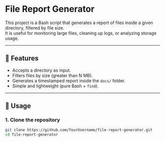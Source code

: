 # File Report Generator

This project is a Bash script that generates a report of files inside a given directory, filtered by file size.  
It is useful for monitoring large files, cleaning up logs, or analyzing storage usage.

---

## 📌 Features
- Accepts a directory as input.
- Filters files by size (greater than N MB).
- Generates a timestamped report inside the `docs/` folder.
- Simple and lightweight (pure Bash + `find`).

---

## 🚀 Usage

### 1. Clone the repository
```bash
git clone https://github.com/YourUsername/file-report-generator.git
cd file-report-generator

